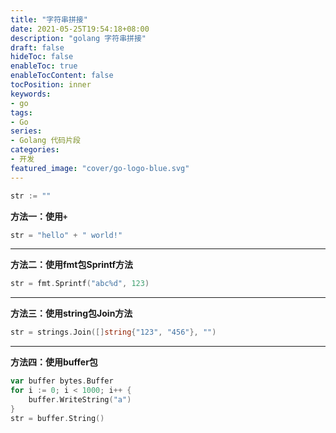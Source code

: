 ```yaml
---
title: "字符串拼接"
date: 2021-05-25T19:54:18+08:00
description: "golang 字符串拼接"
draft: false
hideToc: false
enableToc: true
enableTocContent: false
tocPosition: inner
keywords:
- go
tags:
- Go
series:
- Golang 代码片段
categories:
- 开发
featured_image: "cover/go-logo-blue.svg"
---
```


```go
str := ""
```

**方法一：使用`+`**

```go
str = "hello" + " world!"
```

---

**方法二：使用fmt包Sprintf方法**

```go
str = fmt.Sprintf("abc%d", 123)
```

---

**方法三：使用string包Join方法**

```go
str = strings.Join([]string{"123", "456"}, "")
```

---

**方法四：使用buffer包**

```go
var buffer bytes.Buffer
for i := 0; i < 1000; i++ {
    buffer.WriteString("a")
}
str = buffer.String()
```
